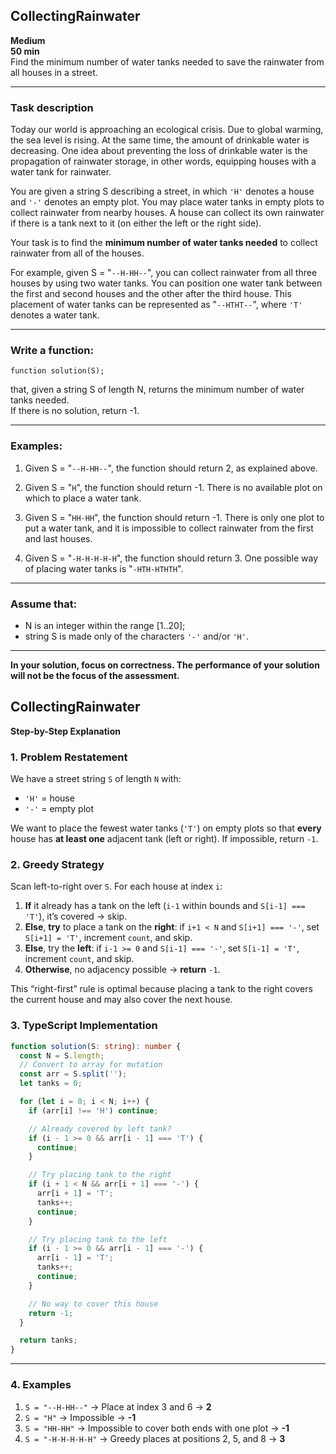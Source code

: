 ## CollectingRainwater

**Medium**  
**50 min**  
Find the minimum number of water tanks needed to save the rainwater from all houses in a street.

---

### Task description

Today our world is approaching an ecological crisis. Due to global warming, the sea level is rising. At the same time, the amount of drinkable water is decreasing. One idea about preventing the loss of drinkable water is the propagation of rainwater storage, in other words, equipping houses with a water tank for rainwater.

You are given a string S describing a street, in which `'H'` denotes a house and `'-'` denotes an empty plot. You may place water tanks in empty plots to collect rainwater from nearby houses. A house can collect its own rainwater if there is a tank next to it (on either the left or the right side).

Your task is to find the **minimum number of water tanks needed** to collect rainwater from all of the houses.

For example, given S = "`--H-HH--`", you can collect rainwater from all three houses by using two water tanks. You can position one water tank between the first and second houses and the other after the third house. This placement of water tanks can be represented as "`--HTHT--`", where `'T'` denotes a water tank.

---

### Write a function:

```function solution(S);```

that, given a string S of length N, returns the minimum number of water tanks needed.  
If there is no solution, return -1.

---

### Examples:

1. Given S = "`--H-HH--`", the function should return 2, as explained above.

2. Given S = "`H`", the function should return -1. There is no available plot on which to place a water tank.

3. Given S = "`HH-HH`", the function should return -1. There is only one plot to put a water tank, and it is impossible to collect rainwater from the first and last houses.

4. Given S = "`-H-H-H-H-H`", the function should return 3. One possible way of placing water tanks is "`-HTH-HTHTH`".

---

### Assume that:

- N is an integer within the range [1..20];
- string S is made only of the characters `'-'` and/or `'H'`.

---

**In your solution, focus on correctness. The performance of your solution will not be the focus of the assessment.**

## CollectingRainwater

**Step-by-Step Explanation**

### 1. Problem Restatement

We have a street string `S` of length `N` with:

* `'H'` = house
* `'-'` = empty plot

We want to place the fewest water tanks (`'T'`) on empty plots so that **every** house has **at least one** adjacent tank (left or right). If impossible, return `-1`.

### 2. Greedy Strategy

Scan left-to-right over `S`. For each house at index `i`:

1. **If** it already has a tank on the left (`i-1` within bounds and `S[i-1] === 'T'`), it’s covered → skip.
2. **Else**, **try** to place a tank on the **right**: if `i+1 < N` and `S[i+1] === '-'`, set `S[i+1] = 'T'`, increment `count`, and skip.
3. **Else**, try the **left**: if `i-1 >= 0` and `S[i-1] === '-'`, set `S[i-1] = 'T'`, increment `count`, and skip.
4. **Otherwise**, no adjacency possible → **return** `-1`.

This “right-first” rule is optimal because placing a tank to the right covers the current house and may also cover the next house.

### 3. TypeScript Implementation

```ts
function solution(S: string): number {
  const N = S.length;
  // Convert to array for mutation
  const arr = S.split('');
  let tanks = 0;

  for (let i = 0; i < N; i++) {
    if (arr[i] !== 'H') continue;

    // Already covered by left tank?
    if (i - 1 >= 0 && arr[i - 1] === 'T') {
      continue;
    }

    // Try placing tank to the right
    if (i + 1 < N && arr[i + 1] === '-') {
      arr[i + 1] = 'T';
      tanks++;
      continue;
    }

    // Try placing tank to the left
    if (i - 1 >= 0 && arr[i - 1] === '-') {
      arr[i - 1] = 'T';
      tanks++;
      continue;
    }

    // No way to cover this house
    return -1;
  }

  return tanks;
}
```

---

### 4. Examples

1. `S = "--H-HH--"` → Place at index 3 and 6 → **2**
2. `S = "H"` → Impossible → **-1**
3. `S = "HH-HH"` → Impossible to cover both ends with one plot → **-1**
4. `S = "-H-H-H-H-H"` → Greedy places at positions 2, 5, and 8 → **3**
